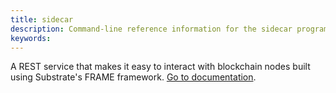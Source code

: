 ```yaml
---
title: sidecar
description: Command-line reference information for the sidecar program.
keywords:
---
```


A REST service that makes it easy to interact with blockchain nodes built using Substrate's FRAME framework.
[Go to documentation](https://github.com/paritytech/substrate-api-sidecar).